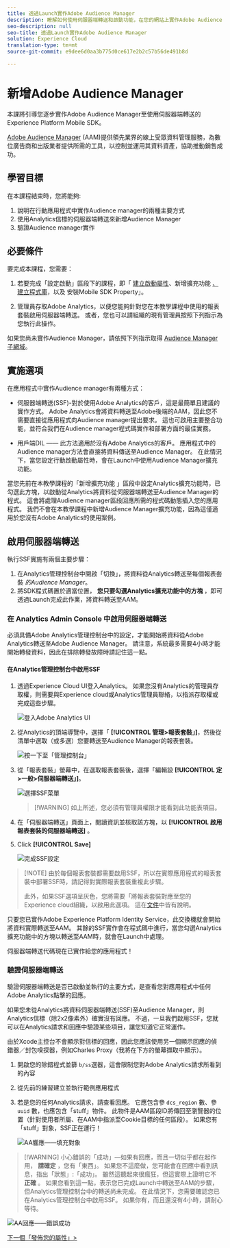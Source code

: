 ```yaml
---
title: 透過Launch實作Adobe Audience Manager
description: 瞭解如何使用伺服器端轉送和啟動功能，在您的網站上實作Adobe Audience Manager。 本課是「在Mobile iOS Swift應用程式中實作Experience cloud」教學課程的一部分。
seo-description: null
seo-title: 透過Launch實作Adobe Audience Manager
solution: Experience Cloud
translation-type: tm+mt
source-git-commit: e9dee6d0aa3b775d0ce617e2b2c57b56de491b8d

---
```



# 新增Adobe Audience Manager

本課將引導您逐步實作Adobe Audience Manager至使用伺服器端轉送的Experience Platform Mobile SDK。

[Adobe Audience Manager](https://docs.adobe.com/content/help/en/audience-manager/user-guide/aam-home.html) (AAM)提供領先業界的線上受眾資料管理服務，為數位廣告商和出版業者提供所需的工具，以控制並運用其資料資產，協助推動銷售成功。

## 學習目標

在本課程結束時，您將能夠:

1. 說明在行動應用程式中實作Audience manager的兩種主要方式
1. 使用Analytics信標的伺服器端轉送來新增Audience Manager
1. 驗證Audience manager實作

## 必要條件

要完成本課程，您需要：

1. 若要完成「設定啟動」區段下的課程，即「 [建立啟動屬性](launch-create-a-property.md)、新增擴充功能 [、建立程式庫](launch-add-extensions.md)，以及 [](launch-create-a-library.md)[](launch-install-the-mobile-sdk.md)安裝Mobile SDK Property」。

1. 管理員存取Adobe Analytics，以便您能夠針對您在本教學課程中使用的報表套裝啟用伺服器端轉送。 或者，您也可以請組織的現有管理員按照下列指示為您執行此操作。

如果您尚未實作Audience Manager，請依照下列指示取得 [Audience Manager子網域](https://docs.adobe.com/content/help/en/audience-manager-learn/tutorials/web-implementation/how-to-identify-your-partner-id-or-subdomain.html)。

## 實施選項

在應用程式中實作Audience manager有兩種方式：

* 伺服器端轉送(SSF)-對於使用Adobe Analytics的客戶，這是最簡單且建議的實作方式。 Adobe Analytics會將資料轉送至Adobe後端的AAM，因此您不需要直接從應用程式向Audience manager提出要求。 這也可啟用主要整合功能，並符合我們在Audience manager程式碼實作和部署方面的最佳實務。

* 用戶端DIL —— 此方法適用於沒有Adobe Analytics的客戶。 應用程式中的Audience manager方法會直接將資料傳送至Audience Manager。 在此情況下，當您設定行動啟動屬性時，會在Launch中使用Audience Manager擴充功能。

當您先前在本教學課程的「新增擴充功能 [](launch-add-extensions.md) 」區段中設定Analytics擴充功能時，已勾選此方塊，以啟動從Analytics將資料從伺服器端轉送至Audience Manager的程式。 這會將處理Audience manager區段回應所需的程式碼動態插入您的應用程式。 我們不會在本教學課程中新增Audience Manager擴充功能，因為這僅適用於您沒有Adobe Analytics的使用案例。

## 啟用伺服器端轉送

執行SSF實施有兩個主要步驟：

1. 在Analytics管理控制台中開啟「切換」，將資料從Analytics轉送至每個報表套裝 *的Audience Manager*。
1. 將SDK程式碼置於適當位置， **您只要勾選Analytics擴充功能中的方塊** ，即可透過Launch完成此作業，將資料轉送至AAM。

### 在 Analytics Admin Console 中啟用伺服器端轉送

必須具備Adobe Analytics管理控制台中的設定，才能開始將資料從Adobe Analytics轉送至Adobe Audience Manager。 請注意，系統最多需要4小時才能開始轉發資料，因此在排除轉發故障時請記住這一點。

#### 在Analytics管理控制台中啟用SSF

1. 透過Experience Cloud UI登入Analytics。 如果您沒有Analytics的管理員存取權，則需要與Experience cloud或Analytics管理員聯絡，以指派存取權或完成這些步驟。

   ![登入Adobe Analytics UI](images/mobile-aam-logIntoAnalytics.png)

1. 從Analytics的頂端導覽中，選擇「 **[!UICONTROL 管理&gt;報表套裝」]**，然後從清單中選取（或多選）您要轉送至Audience Manager的報表套裝。

   ![按一下至「管理控制台」](images/mobile-aam-analyticsAdminConsoleReportSuites.png)

1. 從「報表套裝」螢幕中，在選取報表套裝後，選擇「編輯設 **[!UICONTROL 定&gt;一般&gt;伺服器端轉送」]**。

   ![選擇SSF菜單](images/mobile-aam-selectSSFmenu.png)

   >[!WARNING]  如上所述，您必須有管理員權限才能看到此功能表項目。

1. 在「伺服器端轉送」頁面上，閱讀資訊並核取該方塊，以 **[!UICONTROL 啟用報表套裝的伺服器端轉送]** 。

1. Click **[!UICONTROL Save]**

   ![完成SSF設定](images/mobile-aam-enableSSFcomplete.png)

>[!NOTE] 由於每個報表套裝都需要啟用SSF，所以在實際應用程式的報表套裝中部署SSF時，請記得對實際報表套裝重複此步驟。
>
>此外，如果SSF選項呈灰色，您將需要「將報表套裝對應至您的Experience cloud組織，以啟用此選項。 這在[文件](https://docs.adobe.com/content/help/en/core-services/interface/about-core-services/report-suite-mapping.html)中皆有說明。

只要您已實作Adobe Experience Platform Identity Service，此交換機就會開始將資料實際轉送至AAM。 其餘的SSF實作會在程式碼中進行，當您勾選Analytics擴充功能中的方塊以轉送至AAM時，就會在Launch中處理。

伺服器端轉送代碼現在已實作給您的應用程式！

### 驗證伺服器端轉送

驗證伺服器端轉送是否已啟動並執行的主要方式，是查看您對應用程式中任何Adobe Analytics點擊的回應。

如果您未從Analytics將資料伺服器端轉送(SSF)至Audience Manager，則Analytics信標（除2x2像素外）確實沒有回應。 不過，一旦我們啟用SSF，您就可以在Analytics請求和回應中驗證某些項目，讓您知道它正常運作。

由於Xcode主控台不會顯示對信標的回應，因此您應該使用另一個顯示回應的偵錯器／封包嗅探器，例如Charles Proxy（我將在下方的螢幕擷取中顯示）。

1. 開啟您的除錯程式並篩 `b/ss`選器，這會限制您對Adobe Analytics請求所看到的內容
1. 從先前的練習建立並執行範例應用程式
1. 若是您的任何Analytics請求，請查看回應。 它應包含參 `dcs_region` 數、參 `uuid` 數，也應包含「stuff」物件。 此物件是AAM區段ID將傳回至瀏覽器的位置（針對使用者所屬、在AAM中指派至Cookie目標的任何區段）。 如果您有「stuff」對象，SSF正在運行！

   ![AA響應——填充對象](images/mobile-aam-AAresponseCharles.png)

>[!WARNING] 小心錯誤的「成功」—如果有回應，而且一切似乎都在起作用， **請確定** ，您有「東西」。 如果您不這麼做，您可能會在回應中看到訊息，指出「狀態」:「成功」。 雖然這聽起來很瘋狂，但這實際上證明它不 **正確** 。 如果您看到這一點，表示您已完成Launch中轉送至AAM的步驟，但Analytics管理控制台中的轉送尚未完成。 在此情況下，您需要確認您已在Analytics管理控制台中啟用SSF。 如果你有，而且還沒有4小時，請耐心等待。

![AA回應——錯誤成功](images/mobile-aam-unsuccessful-SSF.png)

[下一個「發佈您的屬性」&gt;](publish.md)